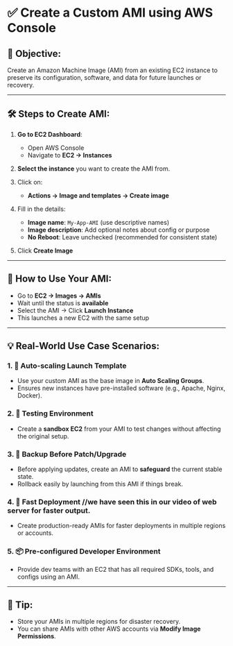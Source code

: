 # ✅ Create a Custom AMI using AWS Console

## 🔸 Objective:
Create an Amazon Machine Image (AMI) from an existing EC2 instance to preserve its configuration, software, and data for future launches or recovery.

---

## 🛠️ Steps to Create AMI:

1. **Go to EC2 Dashboard**:
   - Open AWS Console
   - Navigate to **EC2 → Instances**

2. **Select the instance** you want to create the AMI from.

3. Click on:
   - **Actions → Image and templates → Create image**

4. Fill in the details:
   - **Image name**: `My-App-AMI` (use descriptive names)
   - **Image description**: Add optional notes about config or purpose
   - **No Reboot**: Leave unchecked (recommended for consistent state)

5. Click **Create Image**

---

## 📍 How to Use Your AMI:

- Go to **EC2 → Images → AMIs**
- Wait until the status is **available**
- Select the AMI → Click **Launch Instance**
- This launches a new EC2 with the same setup

---

## 💡 Real-World Use Case Scenarios:

### 1. 🔁 Auto-scaling Launch Template
- Use your custom AMI as the base image in **Auto Scaling Groups**.
- Ensures new instances have pre-installed software (e.g., Apache, Nginx, Docker).

### 2. 🧪 Testing Environment
- Create a **sandbox EC2** from your AMI to test changes without affecting the original setup.

### 3. 💾 Backup Before Patch/Upgrade
- Before applying updates, create an AMI to **safeguard** the current stable state.
- Rollback easily by launching from this AMI if things break.

### 4. 🚀 Fast Deployment  //we have seen this in our video of web server for faster output.
- Create production-ready AMIs for faster deployments in multiple regions or accounts.

### 5. 📦 Pre-configured Developer Environment
- Provide dev teams with an EC2 that has all required SDKs, tools, and configs using an AMI.

---

## 📝 Tip:
- Store your AMIs in multiple regions for disaster recovery.
- You can share AMIs with other AWS accounts via **Modify Image Permissions**.

